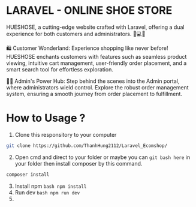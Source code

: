 # LARAVEL - ONLINE SHOE STORE

HUESHOSE, a cutting-edge website crafted with Laravel, offering a dual experience for both customers and administrators. 🌈💻✨

🛍️ Customer Wonderland:
Experience shopping like never before! HUESHOSE enchants customers with features such as seamless product viewing, intuitive cart management, user-friendly order placement, and a smart search tool for effortless exploration.

🧑‍💻 Admin's Power Hub:
Step behind the scenes into the Admin portal, where administrators wield control. Explore the robust order management system, ensuring a smooth journey from order placement to fulfillment.

# How to Usage ?

1. Clone this responsitory to your computer

  ```bash
  git clone https://github.com/ThanhHung2112/Laravel_Ecomshop/
  ```

2. Open cmd and direct to your folder or maybe you can `git bash here` in your folder then install composer by this command.
```bash
composer install
```

3. Install npm
`bash
npm install
`
4. Run dev
`bash
npm run dev
`
6. 
